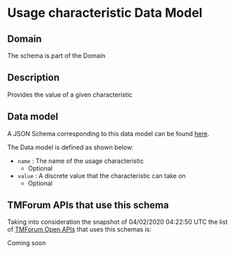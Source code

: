 # Usage characteristic Data Model

## Domain

The  schema is part of the  Domain

## Description

Provides the value of a given characteristic

## Data model

A JSON Schema corresponding to this data model can be found
[here](https://github.com/tmforum-rand/schemas/blob/candidates/Product/UsageCharacteristic.schema.json).

The Data model is defined as shown below:
- `name` : The name of the usage characteristic
  - Optional
- `value` : A discrete value that the characteristic can take on
  - Optional




## TMForum APIs that use this schema

Taking into consideration the snapshot of 04/02/2020 04:22:50 UTC the list of [TMForum Open APIs](https://www.tmforum.org/open-apis/) that uses this schemas is:

Coming soon